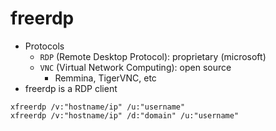 # freerdp

- Protocols
  - `RDP` (Remote Desktop Protocol): proprietary (microsoft)
  - `VNC` (Virtual Network Computing): open source
    - Remmina, TigerVNC, etc
- freerdp is a RDP client

```shell
xfreerdp /v:"hostname/ip" /u:"username"
xfreerdp /v:"hostname/ip" /d:"domain" /u:"username"
```
